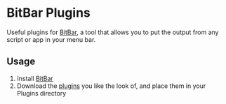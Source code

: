 # BitBar Plugins

Useful plugins for [BitBar](https://getbitbar.com/), a tool that allows you to put the output from any script or app in your menu bar.

## Usage

 1. Install [BitBar](https://getbitbar.com/)
 2. Download the [plugins](https://gitlab.sd.apple.com/mwagstaff/bitbar-plugins/tree/master/Plugins/Enabled) you like the look of, and place them in your Plugins directory
